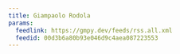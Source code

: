 ```yaml
---
title: Giampaolo Rodola
params:
  feedlink: https://gmpy.dev/feeds/rss.all.xml
  feedid: 00d3b6a80b93e046d9c4aea087223553
---
```

